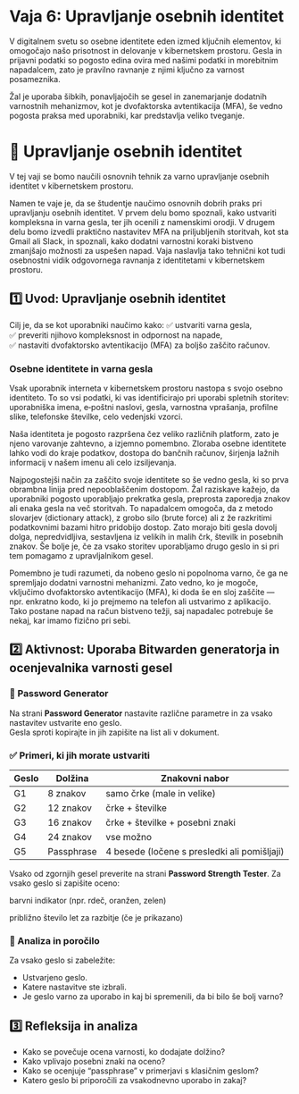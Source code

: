 # Vaja 6: Upravljanje osebnih identitet

V digitalnem svetu so osebne identitete eden izmed ključnih elementov, ki omogočajo našo prisotnost in delovanje v kibernetskem prostoru. Gesla in prijavni podatki so pogosto edina ovira med našimi podatki in morebitnim napadalcem, zato je pravilno ravnanje z njimi ključno za varnost posameznika. 

Žal je uporaba šibkih, ponavljajočih se gesel in zanemarjanje dodatnih varnostnih mehanizmov, kot je dvofaktorska avtentikacija (MFA), še vedno pogosta praksa med uporabniki, kar predstavlja veliko tveganje.


# 🧪 Upravljanje osebnih identitet

V tej vaji se bomo naučili osnovnih tehnik za varno upravljanje osebnih identitet v kibernetskem prostoru. 

Namen te vaje je, da se študentje naučimo osnovnih dobrih praks pri upravljanju osebnih identitet. V prvem delu bomo spoznali, kako ustvariti kompleksna in varna gesla, ter jih ocenili z namenskimi orodji. V drugem delu bomo izvedli praktično nastavitev MFA na priljubljenih storitvah, kot sta Gmail ali Slack, in spoznali, kako dodatni varnostni koraki bistveno zmanjšajo možnosti za uspešen napad. Vaja naslavlja tako tehnični kot tudi osebnostni vidik odgovornega ravnanja z identitetami v kibernetskem prostoru.

## 1️⃣ Uvod: Upravljanje osebnih identitet

Cilj je, da se kot uporabniki naučimo kako:
✅ ustvariti varna gesla,  
✅ preveriti njihovo kompleksnost in odpornost na napade,  
✅ nastaviti dvofaktorsko avtentikacijo (MFA) za boljšo zaščito računov.

### Osebne identitete in varna gesla

Vsak uporabnik interneta v kibernetskem prostoru nastopa s svojo osebno identiteto. To so vsi podatki, ki vas identificirajo pri uporabi spletnih storitev: uporabniška imena, e‑poštni naslovi, gesla, varnostna vprašanja, profilne slike, telefonske številke, celo vedenjski vzorci. 

Naša identiteta je pogosto razpršena čez veliko različnih platform, zato je njeno varovanje zahtevno, a izjemno pomembno. Zloraba osebne identitete lahko vodi do kraje podatkov, dostopa do bančnih računov, širjenja lažnih informacij v našem imenu ali celo izsiljevanja.

Najpogostejši način za zaščito svoje identitete so še vedno gesla, ki so prva obrambna linija pred nepooblaščenim dostopom. Žal raziskave kažejo, da uporabniki pogosto uporabljajo prekratka gesla, preprosta zaporedja znakov ali enaka gesla na več storitvah. To napadalcem omogoča, da z metodo slovarjev (dictionary attack), z grobo silo (brute force) ali z že razkritimi podatkovnimi bazami hitro pridobijo dostop. Zato morajo biti gesla dovolj dolga, nepredvidljiva, sestavljena iz velikih in malih črk, številk in posebnih znakov. Še bolje je, če za vsako storitev uporabljamo drugo geslo in si pri tem pomagamo z upravljalnikom gesel.

Pomembno je tudi razumeti, da nobeno geslo ni popolnoma varno, če ga ne spremljajo dodatni varnostni mehanizmi. Zato vedno, ko je mogoče, vključimo dvofaktorsko avtentikacijo (MFA), ki doda še en sloj zaščite — npr. enkratno kodo, ki jo prejmemo na telefon ali ustvarimo z aplikacijo. Tako postane napad na račun bistveno težji, saj napadalec potrebuje še nekaj, kar imamo fizično pri sebi.

## 2️⃣ Aktivnost: Uporaba Bitwarden generatorja in ocenjevalnika varnosti gesel

### 🔐 Password Generator

Na strani **Password Generator** nastavite različne parametre in za vsako nastavitev ustvarite eno geslo.  
Gesla sproti kopirajte in jih zapišite na list ali v dokument.

### ✅ Primeri, ki jih morate ustvariti

| Geslo | Dolžina       | Znakovni nabor                          |
|-------|---------------|-----------------------------------------|
| G1    | 8 znakov      | samo črke (male in velike)              |
| G2    | 12 znakov     | črke + številke                         |
| G3    | 16 znakov     | črke + številke + posebni znaki         |
| G4    | 24 znakov     | vse možno                               |
| G5    | Passphrase    | 4 besede (ločene s presledki ali pomišljaji) |

Vsako od zgornjih gesel preverite na strani **Password Strength Tester**.
Za vsako geslo si zapišite oceno:

barvni indikator (npr. rdeč, oranžen, zelen)

približno število let za razbitje (če je prikazano)

### 📝 Analiza in poročilo

Za vsako geslo si zabeležite:
- Ustvarjeno geslo.
- Katere nastavitve ste izbrali.
- Je geslo varno za uporabo in kaj bi spremenili, da bi bilo še bolj varno?

## 3️⃣ Refleksija in analiza

- Kako se povečuje ocena varnosti, ko dodajate dolžino?
- Kako vplivajo posebni znaki na oceno?
- Kako se ocenjuje “passphrase” v primerjavi s klasičnim geslom?
- Katero geslo bi priporočili za vsakodnevno uporabo in zakaj?
